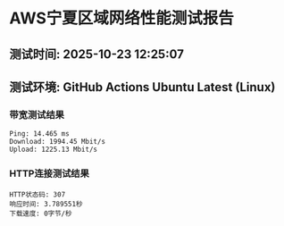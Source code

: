 # AWS宁夏区域网络性能测试报告
## 测试时间: 2025-10-23 12:25:07
## 测试环境: GitHub Actions Ubuntu Latest (Linux)

### 带宽测试结果
```
Ping: 14.465 ms
Download: 1994.45 Mbit/s
Upload: 1225.13 Mbit/s
```

### HTTP连接测试结果
```
HTTP状态码: 307
响应时间: 3.789551秒
下载速度: 0字节/秒
```

